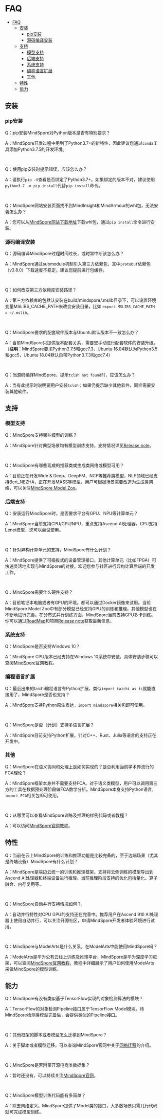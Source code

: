 # FAQ

<!-- TOC -->

- [FAQ](#faq)
    - [安装](#安装)
        - [pip安装](#pip安装)
        - [源码编译安装](#源码编译安装)
    - [支持](#支持)
        - [模型支持](#模型支持)
        - [后端支持](#后端支持)
        - [系统支持](#系统支持)
        - [编程语言扩展](#编程语言扩展)
        - [其他](#其他)
    - [特性](#特性)
    - [能力](#能力)

<!-- /TOC -->

## 安装

### pip安装

Q：pip安装MindSpore对Python版本是否有特别要求？

A：MindSpore开发过程中用到了Python3.7+的新特性，因此建议您通过`conda`工具添加Python3.7.5的开发环境。

<br/>

Q：使用pip安装时提示错误，应该怎么办？

A：请执行`pip -V`查看是否绑定了Python3.7+。如果绑定的版本不对，建议使用`python3.7 -m pip install`代替`pip install`命令。

<br/>

Q：MindSpore网站安装页面找不到MindInsight和MindArmour的whl包，无法安装怎么办？

A：您可以从[MindSpore网站下载地址](https://www.mindspore.cn/versions)下载whl包，通过`pip install`命令进行安装。

### 源码编译安装

Q：源码编译MindSpore过程时间过长，或时常中断该怎么办？

A：MindSpore通过submodule机制引入第三方依赖包，其中`protobuf`依赖包（v3.8.0）下载速度不稳定，建议您提前进行包缓存。

<br/>

Q：如何改变第三方依赖库安装路径？

A：第三方依赖库的包默认安装在build/mindspore/.mslib目录下，可以设置环境变量MSLIBS_CACHE_PATH来改变安装目录，比如 `export MSLIBS_CACHE_PATH = ~/.mslib`。

<br/>

Q：MindSpore要求的配套软件版本与Ubuntu默认版本不一致怎么办？

A：当前MindSpore只提供版本配套关系，需要您手动进行配套软件的安装升级。（**注明**：MindSpore要求Python3.7.5和gcc7.3，Ubuntu 16.04默认为Python3.5和gcc5，Ubuntu 18.04默认自带Python3.7.3和gcc7.4）

<br/>

Q：当源码编译MindSpore，提示`tclsh not found`时，应该怎么办？

A：当有此提示时说明要用户安装`tclsh`；如果仍提示缺少其他软件，同样需要安装其他软件。

## 支持

### 模型支持

Q：MindSpore支持哪些模型的训练？

A：MindSpore针对典型场景均有模型训练支持，支持情况详见[Release note](https://gitee.com/mindspore/mindspore/blob/master/RELEASE.md)。

<br/>

Q：MindSpore有哪些现成的推荐类或生成类网络或模型可用？

A：目前正在开发Wide & Deep、DeepFM、NCF等推荐类模型，NLP领域已经支持Bert_NEZHA，正在开发MASS等模型，用户可根据场景需要改造为生成类网络，可以关注[MindSpore Model Zoo](https://gitee.com/mindspore/mindspore/tree/master/mindspore/model_zoo)。

### 后端支持

Q：安装运行MindSpore时，是否要求平台有GPU、NPU等计算单元？

A：MindSpore当前支持CPU/GPU/NPU，重点支持Ascend AI处理器。CPU支持Lenet模型，您可以尝试使用。

<br/>

Q：针对异构计算单元的支持，MindSpore有什么计划？

A：MindSpore提供了可插拔式的设备管理接口，其他计算单元（比如FPGA）可快速灵活地实现与MindSpore的对接，欢迎您参与社区进行异构计算后端的开发工作。

<br/>

Q：MindSpore需要什么硬件支持？

A：目前笔记本电脑或者有GPU的环境，都可以通过Docker镜像来试用。当前MindSpore Model Zoo中有部分模型已经支持GPU的训练和推理，其他模型也在不断地进行完善。在分布式并行训练方面，MindSpore当前支持GPU多卡训练。你可以通过[RoadMap](https://www.mindspore.cn/docs/zh-CN/master/roadmap.html)和项目[Release note](https://gitee.com/mindspore/mindspore/blob/master/RELEASE.md)获取最新信息。

### 系统支持

Q：MindSpore是否支持Windows 10？

A：MindSpore CPU版本已经支持在Windows 10系统中安装，具体安装步骤可以查阅[MindSpore官网教程](https://www.mindspore.cn/tutorial/zh-CN/master/advanced_use/mindspore_cpu_win_install.html)。

### 编程语言扩展

Q：最近出来的taichi编程语言有Python扩展，类似`import taichi as ti`就能直接用了，MindSpore是否也支持？

A：MindSpore支持Python原生表达，`import mindspore`相关包即可使用。

<br/>

Q：MindSpore是否（计划）支持多语言扩展？

A：MindSpore目前支持Python扩展，针对C++、Rust、Julia等语言的支持正在开发中。

### 其他

Q：MindSpore在语义协同和处理上是如何实现的？是否利用当前学术界流行的FCA理论？

A：MindSpore框架本身并不需要支持FCA。对于语义类模型，用户可以调用第三方的工具在数据预处理阶段做FCA数学分析。MindSpore本身支持Python语言，`import FCA`相关包即可使用。

<br/>

Q：从哪里可以查看MindSpore训练及推理的样例代码或者教程？

A：可以访问[MindSpore官网教程](https://www.mindspore.cn/tutorial/zh-CN/master/index.html)。

## 特性

Q：当前在云上MindSpore的训练和推理功能是比较完备的，至于边端场景（尤其是终端设备）MindSpore有什么计划？

A：MindSpore是端边云统一的训练和推理框架，支持将云侧训练的模型导出到Ascend AI处理器和终端设备进行推理。当前推理阶段支持的优化包括量化、算子融合、内存复用等。

<br/>

Q：MindSpore自动并行支持情况如何？

A：自动并行特性对CPU GPU的支持还在完善中。推荐用户在Ascend 910 AI处理器上使用自动并行，可以关注开源社区，申请MindSpore开发者体验环境进行试用。

<br/>

Q：MindSpore与ModelArts是什么关系，在ModelArts中能使用MindSpore吗？

A：ModelArts是华为公有云线上训练及推理平台，MindSpore是华为深度学习框架，可以查阅[MindSpore官网教程](https://www.mindspore.cn/tutorial/zh-CN/master/advanced_use/use_on_the_cloud.html)，教程中详细展示了用户如何使用ModelArts来做MindSpore的模型训练。

## 能力

Q：MindSpore有没有类似基于TensorFlow实现的对象检测算法的模块？

A：TensorFlow的对象检测Pipeline接口属于TensorFlow Model模块。待MindSpore检测类模型完备后，会提供类似的Pipeline接口。

</br>

Q：其他框架的脚本或者模型怎么迁移到MindSpore？

A：关于脚本或者模型迁移，可以查询MindSpore官网中关于[网络迁移](https://www.mindspore.cn/tutorial/zh-CN/master/advanced_use/network_migration.html)的介绍。

<br/>

Q：MindSpore是否附带开源电商类数据集？

A：暂时还没有，可以持续关注[MindSpore官网](https://www.mindspore.cn)。

<br/>

Q：MindSpore模型训练代码能有多简单？

A：除去网络定义，MindSpore提供了Model类的接口，大多数场景只需几行代码就可完成模型训练。

















